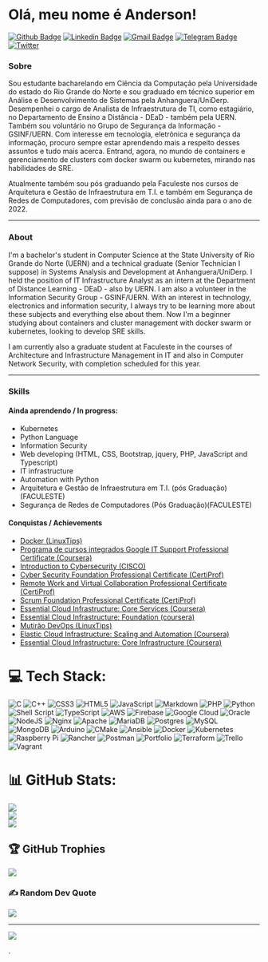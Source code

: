 # Olá, meu nome é Anderson! 

[![Github Badge](https://img.shields.io/badge/-Github-000?style=flat-square&logo=Github&logoColor=white&link=https://github.com/acgoularthub)](https://github.com/acgoularthub)
[![Linkedin Badge](https://img.shields.io/badge/-LinkedIn-blue?style=flat-square&logo=Linkedin&logoColor=white&link=https://www.linkedin.com/in/acgoulart/)](https://www.linkedin.com/in/acgoulart/)
[![Gmail Badge](https://img.shields.io/badge/-Gmail-c14438?style=flat-square&logo=Gmail&logoColor=white&link=mailto:acgoulartmail@gmail.com)](mailto:acgoulartmail@gmail.com)
[![Telegram Badge](https://img.shields.io/badge/-Telegram-1ca0f1?style=flat-square&labelColor=1ca0f1&logo=telegram&logoColor=white&link=https://t.me/acgoulart/)](https://t.me/acgoulart/)
[![Twitter](https://img.shields.io/badge/Twitter-%231DA1F2.svg?logo=Twitter&logoColor=white)](https://twitter.com/acgoulart) 


### Sobre
Sou estudante bacharelando em Ciência da Computação pela Universidade do estado do Rio Grande do Norte e sou graduado em técnico superior em Análise e Desenvolvimento de Sistemas pela Anhanguera/UniDerp. Desempenhei o cargo de Analista de Infraestrutura de TI, como estagiário, no Departamento de Ensino a Distância - DEaD - também pela UERN. Também sou voluntário no Grupo de Segurança da Informação - GSINF/UERN. Com interesse em tecnologia, eletrônica e segurança da informação, procuro sempre estar aprendendo mais a respeito desses assuntos e tudo mais acerca. Entrand, agora, no mundo de containers e gerenciamento de clusters com docker swarm ou kubernetes, mirando nas habilidades de SRE.

Atualmente também sou pós graduando pela Faculeste nos cursos de Arquitetura e Gestão de Infraestrutura em T.I. e também em Segurança de Redes de Computadores, com previsão de conclusão ainda para o ano de 2022.

---

### About

I'm a bachelor's student in Computer Science at the State University of Rio Grande do Norte (UERN) and a technical graduate (Senior Technician I suppose) in Systems Analysis and Development at Anhanguera/UniDerp. I held the position of IT Infrastructure Analyst as an intern at the Department of Distance Learning - DEaD - also by UERN. I am also a volunteer in the Information Security Group - GSINF/UERN. With an interest in technology, electronics and information security, I always try to be learning more about these subjects and everything else about them. Now I'm a beginner studying about containers and cluster management with docker swarm or kubernetes, looking to develop SRE skills. 

I am currently also a graduate student at Faculeste in the courses of Architecture and Infrastructure Management in IT and also in Computer Network Security, with completion scheduled for this year.

---

### Skills

#### Ainda aprendendo / In progress:
* Kubernetes 
* Python Language
* Information Security
* Web developing (HTML, CSS, Bootstrap, jquery, PHP, JavaScript and Typescript)
* IT infrastructure
* Automation with Python
* Arquitetura e Gestão de Infraestrutura em T.I. (pós Graduação)(FACULESTE)
* Segurança de Redes de Computadores (Pós Graduação)(FACULESTE)

#### Conquistas / Achievements

* [Docker (LinuxTips)](https://www.credential.net/6bc44149-ddf5-471b-bd54-818d7def4ff2#gs.70l4le)
* [Programa de cursos integrados Google IT Support Professional Certificate (Coursera)](https://www.coursera.org/account/accomplishments/specialization/VF96B958JFF8)
* [Introduction to Cybersecurity (CISCO)](https://www.credly.com/badges/76008cb4-7f6a-4b6c-93f7-a5b0b4b409ce?source=linked_in_profile)
* [Cyber Security Foundation Professional Certificate (CertiProf)](https://www.credly.com/badges/535e316e-2f17-4138-b9c1-b352f9aa96be?source=linked_in_profile)
* [Remote Work and Virtual Collaboration Professional Certificate (CertiProf)](https://www.credly.com/badges/250931a8-a79c-4c53-aea6-a03db87ac9e6?source=linked_in_profile)
* [Scrum Foundation Professional Certificate (CertiProf)](https://www.credly.com/badges/92e921b7-90e6-46cf-ab14-3c4f1e357b18?source=linked_in_profile)
* [Essential Cloud Infrastructure: Core Services (Coursera)](https://www.coursera.org/account/accomplishments/certificate/BFKDMJ48HTJG)
* [Essential Cloud Infrastructure: Foundation (coursera)](https://www.coursera.org/account/accomplishments/certificate/W2ULEVRKT6UK)
* [Mutirão DevOps (LinuxTips)](https://www.credential.net/f16d277c-3e8b-4821-b414-6fcba9cf89f5#gs.jxgypq)
* [Elastic Cloud Infrastructure: Scaling and Automation (Coursera)](https://www.coursera.org/account/accomplishments/certificate/GN9ZFJYVAXCE)
* [Essential Cloud Infrastructure: Core Infrastructure (Coursera)](https://www.coursera.org/account/accomplishments/certificate/YYDT5HM66Q3Y)


# 💻 Tech Stack:
![C](https://img.shields.io/badge/c-%2300599C.svg?style=for-the-badge&logo=c&logoColor=white) ![C++](https://img.shields.io/badge/c++-%2300599C.svg?style=for-the-badge&logo=c%2B%2B&logoColor=white) ![CSS3](https://img.shields.io/badge/css3-%231572B6.svg?style=for-the-badge&logo=css3&logoColor=white) ![HTML5](https://img.shields.io/badge/html5-%23E34F26.svg?style=for-the-badge&logo=html5&logoColor=white) ![JavaScript](https://img.shields.io/badge/javascript-%23323330.svg?style=for-the-badge&logo=javascript&logoColor=%23F7DF1E) ![Markdown](https://img.shields.io/badge/markdown-%23000000.svg?style=for-the-badge&logo=markdown&logoColor=white) ![PHP](https://img.shields.io/badge/php-%23777BB4.svg?style=for-the-badge&logo=php&logoColor=white) ![Python](https://img.shields.io/badge/python-3670A0?style=for-the-badge&logo=python&logoColor=ffdd54) ![Shell Script](https://img.shields.io/badge/shell_script-%23121011.svg?style=for-the-badge&logo=gnu-bash&logoColor=white) ![TypeScript](https://img.shields.io/badge/typescript-%23007ACC.svg?style=for-the-badge&logo=typescript&logoColor=white) ![AWS](https://img.shields.io/badge/AWS-%23FF9900.svg?style=for-the-badge&logo=amazon-aws&logoColor=white) ![Firebase](https://img.shields.io/badge/firebase-%23039BE5.svg?style=for-the-badge&logo=firebase) ![Google Cloud](https://img.shields.io/badge/Google%20Cloud-%234285F4.svg?style=for-the-badge&logo=google-cloud&logoColor=white) ![Oracle](https://img.shields.io/badge/Oracle-F80000?style=for-the-badge&logo=oracle&logoColor=white) ![NodeJS](https://img.shields.io/badge/node.js-6DA55F?style=for-the-badge&logo=node.js&logoColor=white) ![Nginx](https://img.shields.io/badge/nginx-%23009639.svg?style=for-the-badge&logo=nginx&logoColor=white) ![Apache](https://img.shields.io/badge/apache-%23D42029.svg?style=for-the-badge&logo=apache&logoColor=white) ![MariaDB](https://img.shields.io/badge/MariaDB-003545?style=for-the-badge&logo=mariadb&logoColor=white) ![Postgres](https://img.shields.io/badge/postgres-%23316192.svg?style=for-the-badge&logo=postgresql&logoColor=white) ![MySQL](https://img.shields.io/badge/mysql-%2300f.svg?style=for-the-badge&logo=mysql&logoColor=white) ![MongoDB](https://img.shields.io/badge/MongoDB-%234ea94b.svg?style=for-the-badge&logo=mongodb&logoColor=white) ![Arduino](https://img.shields.io/badge/-Arduino-00979D?style=for-the-badge&logo=Arduino&logoColor=white) ![CMake](https://img.shields.io/badge/CMake-%23008FBA.svg?style=for-the-badge&logo=cmake&logoColor=white) ![Ansible](https://img.shields.io/badge/ansible-%231A1918.svg?style=for-the-badge&logo=ansible&logoColor=white) ![Docker](https://img.shields.io/badge/docker-%230db7ed.svg?style=for-the-badge&logo=docker&logoColor=white) ![Kubernetes](https://img.shields.io/badge/kubernetes-%23326ce5.svg?style=for-the-badge&logo=kubernetes&logoColor=white) ![Raspberry Pi](https://img.shields.io/badge/-RaspberryPi-C51A4A?style=for-the-badge&logo=Raspberry-Pi) ![Rancher](https://img.shields.io/badge/rancher-%230075A8.svg?style=for-the-badge&logo=rancher&logoColor=white) ![Postman](https://img.shields.io/badge/Postman-FF6C37?style=for-the-badge&logo=postman&logoColor=white) ![Portfolio](https://img.shields.io/badge/Portfolio-%23000000.svg?style=for-the-badge&logo=firefox&logoColor=#FF7139) ![Terraform](https://img.shields.io/badge/terraform-%235835CC.svg?style=for-the-badge&logo=terraform&logoColor=white) ![Trello](https://img.shields.io/badge/Trello-%23026AA7.svg?style=for-the-badge&logo=Trello&logoColor=white) ![Vagrant](https://img.shields.io/badge/vagrant-%231563FF.svg?style=for-the-badge&logo=vagrant&logoColor=white)

# 📊 GitHub Stats:
![](https://github-readme-stats.vercel.app/api?username=acgoularthub&theme=dark&hide_border=false&include_all_commits=true&count_private=true)<br/>
![](https://github-readme-streak-stats.herokuapp.com/?user=acgoularthub&theme=dark&hide_border=false)<br/>
![](https://github-readme-stats.vercel.app/api/top-langs/?username=acgoularthub&theme=dark&hide_border=false&include_all_commits=true&count_private=true&layout=compact)

## 🏆 GitHub Trophies
![](https://github-profile-trophy.vercel.app/?username=acgoularthub&theme=radical&no-frame=false&no-bg=true&margin-w=4)

### ✍️ Random Dev Quote
![](https://quotes-github-readme.vercel.app/api?type=horizontal&theme=radical)


---

[![](https://visitcount.itsvg.in/api?id=acgoularthub&icon=0&color=0)](https://visitcount.itsvg.in)

.
